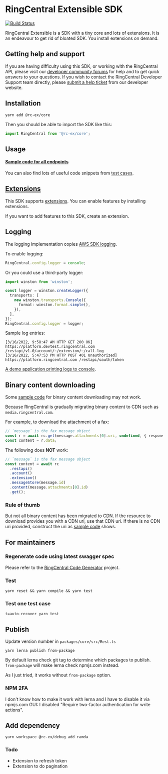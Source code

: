 # RingCentral Extensible SDK

[![Build Status](https://github.com/ringcentral/ringcentral-extensible/actions/workflows/node.js.yml/badge.svg)](https://github.com/ringcentral/ringcentral-extensible/actions)

RingCentral Extensible is a SDK with a tiny core and lots of extensions.
It is an endeavour to get rid of bloated SDK. You install extensions on demand.

## Getting help and support

If you are having difficulty using this SDK, or working with the RingCentral API, please visit our [developer community forums](https://community.ringcentral.com/spaces/144/) for help and to get quick answers to your questions. If you wish to contact the RingCentral Developer Support team directly, please [submit a help ticket](https://developers.ringcentral.com/support/create-case) from our developer website.

## Installation

```
yarn add @rc-ex/core
```

Then you should be able to import the SDK like this:

```ts
import RingCentral from '@rc-ex/core';
```

## Usage

#### [Sample code for all endpoints](./packages/core/src/samples.md)

You can also find lots of useful code snippets from [test cases](./test).

## [Extensions](./packages/extensions)

This SDK supports [extensions](./packages/extensions). You can enable features by installing extensions.

If you want to add features to this SDK, create an extension.

## Logging

The logging implementation copies [AWS SDK logging](https://docs.aws.amazon.com/sdk-for-javascript/v2/developer-guide/logging-sdk-calls.html).

To enable logging:

```ts
RingCentral.config.logger = console;
```

Or you could use a third-party logger:

```ts
import winston from 'winston';

const logger = winston.createLogger({
  transports: [
    new winston.transports.Console({
      format: winston.format.simple(),
    }),
  ],
});
RingCentral.config.logger = logger;
```

Sample log entries:

```
[3/16/2022, 9:58:47 AM HTTP GET 200 OK] https://platform.devtest.ringcentral.com /restapi/v1.0/account/~/extension/~/call-log
[3/16/2022, 5:47:53 PM HTTP POST 401 Unauthorized] https://platform.ringcentral.com /restapi/oauth/token
```

[A demo application printing logs to console](https://github.com/tylerlong/rc-logging-demo-ts).

## Binary content downloading

Some [sample code](./packages/core/src/samples.md) for binary content downloading may not work.

Because RingCentral is gradually migrating binary content to CDN such as `media.ringcentral.com`.

For example, to download the attachment of a fax:

```ts
// `message` is the fax message object
const r = await rc.get(message.attachments[0].uri, undefined, { responseType: 'arraybuffer' });
const content = r.data;
```

The following does **NOT** work:

```ts
// `message` is the fax message object
const content = await rc
  .restapi()
  .account()
  .extension()
  .messageStore(message.id)
  .content(message.attachments[0].id)
  .get();
```

### Rule of thumb

But not all binary content has been migrated to CDN.
If the resource to download provides you with a CDN uri, use that CDN uri.
If there is no CDN uri provided, construct the uri as [sample code](./packages/core/src/samples.md) shows.

## For maintainers

### Regenerate code using latest swagger spec

Please refer to the [RingCentral Code Generator](https://github.com/tylerlong/ringcentral-code-generator-typescript) project.

### Test

```
yarn reset && yarn compile && yarn test
```

### Test one test case

```
t=auto-recover yarn test
```

## Publish

Update version number in `packages/core/src/Rest.ts`

```
yarn lerna publish from-package
```

By default lerna check git tag to determine which packages to publish.
`from-package` will make lerna check npmjs.com instead.

As I just tried, it works without `from-package` option.


### NPM 2FA

I don't know how to make it work with lerna and I have to disable it via npmjs.com GUI: I disabled "Require two-factor authentication for write actions".

## Add dependency

```
yarn workspace @rc-ex/debug add ramda
```

### Todo

- Extension to refresh token
- Extension to do pagination
